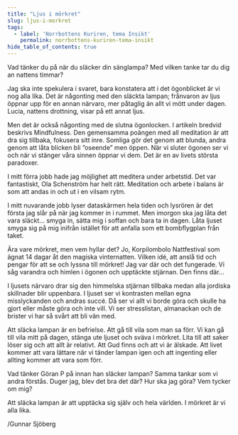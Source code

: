 ```yaml
---
title: "Ljus i mörkret"
slug: ljus-i-morkret
tags:
  - label: 'Norrbottens Kuriren, tema Insikt'
    permalink: norrbottens-kuriren-tema-insikt
hide_table_of_contents: true
---
```

Vad tänker du på när du släcker din sänglampa? Med vilken tanke tar du dig an nattens timmar? 

<!--truncate-->

Jag ska inte spekulera i svaret, bara konstatera att i det ögonblicket är vi nog alla lika. Det är någonting med den släckta lampan; frånvaron av ljus öppnar upp för en annan närvaro, mer påtaglig än allt vi mött under dagen. Lucia, nattens drottning, visar på ett annat ljus.

Men det är också någonting med de slutna ögonlocken. I artikeln bredvid beskrivs Mindfulness. Den gemensamma poängen med all meditation är att dra sig tillbaka, fokusera sitt inre. Somliga gör det genom att blunda, andra genom att låta blicken bli ”oseende” men öppen. När vi sluter ögonen ser vi och när vi stänger våra sinnen öppnar vi dem. Det är en av livets största paradoxer.

I mitt förra jobb hade jag möjlighet att meditera under arbetstid. Det var fantastiskt, Ola Schenström har helt rätt. Meditation och arbete i balans är som att andas in och ut i en vilsam rytm.

I mitt nuvarande jobb lyser dataskärmen hela tiden och lysrören är det första jag slår på när jag kommer in i rummet. Men imorgon ska jag låta det vara släckt… smyga in, sätta mig i soffan och bara ta in dagen. Låta ljuset smyga sig på mig inifrån istället för att anfalla som ett bombflygplan från taket.

Ära vare mörkret, men vem hyllar det? Jo, Korpilombolo Nattfestival som ägnat 14 dagar åt den magiska vinternatten. Vilken idé, att anslå tid och pengar för att se och lyssna till mörkret! Jag var där och det fungerade. Vi såg varandra och himlen i ögonen och upptäckte stjärnan. Den finns där…

I ljusets närvaro drar sig den himmelska stjärnan tillbaka medan alla jordiska skillnader blir uppenbara. I ljuset ser vi kontrasten mellan egna misslyckanden och andras succé. Då ser vi allt vi borde göra och skulle ha gjort eller måste göra och inte vill. Vi ser stresslistan, almanackan och de brister vi har så svårt att bli vän med. 

Att släcka lampan är en befrielse. Att gå till vila som man sa förr. Vi kan gå till vila mitt på dagen, stänga ute ljuset och sväva i mörkret. Lita till att saker löser sig och att allt är relativt. Att Gud finns och att vi är älskade. Att livet kommer att vara lättare när vi tänder lampan igen och att ingenting eller allting kommer att vara som förr.

Vad tänker Göran P på innan han släcker lampan? Samma tankar som vi andra förstås. Duger jag, blev det bra det där? Hur ska jag göra? Vem tycker om mig? 

Att släcka lampan är att upptäcka sig själv och hela världen. I mörkret är vi alla lika.

/Gunnar Sjöberg
